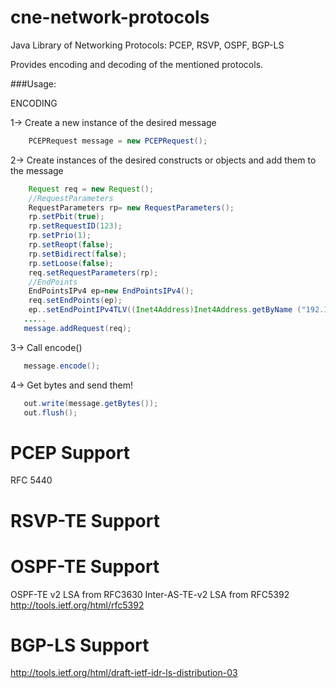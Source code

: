 cne-network-protocols
=====================

Java Library of Networking Protocols: PCEP, RSVP, OSPF, BGP-LS

Provides encoding and decoding of the mentioned protocols.

###Usage:

ENCODING

1-> Create a new instance of the desired message
 ```java
     PCEPRequest message = new PCEPRequest();
 ```
2-> Create instances of the desired constructs or objects and add them to the message
 ```java
     Request req = new Request();
     //RequestParameters
     RequestParameters rp= new RequestParameters();
     rp.setPbit(true);				
     rp.setRequestID(123);		
     rp.setPrio(1);		
     rp.setReopt(false);	
     rp.setBidirect(false);
     rp.setLoose(false);
     req.setRequestParameters(rp);
     //EndPoints
     EndPointsIPv4 ep=new EndPointsIPv4();				
     req.setEndPoints(ep);
     ep..setEndPointIPv4TLV((Inet4Address)Inet4Address.getByName ("192.168.1.3");
	.....
    message.addRequest(req); 	
 ```
3-> Call encode()
```java
   message.encode();
```
4-> Get bytes and send them!
```java
   out.write(message.getBytes());
   out.flush();
```
# PCEP Support
RFC 5440 
# RSVP-TE Support

# OSPF-TE Support
OSPF-TE v2 LSA from RFC3630
Inter-AS-TE-v2 LSA from RFC5392 http://tools.ietf.org/html/rfc5392
# BGP-LS Support
http://tools.ietf.org/html/draft-ietf-idr-ls-distribution-03

